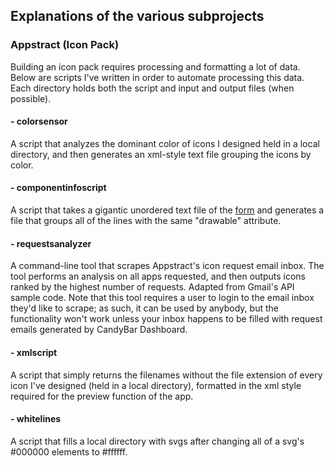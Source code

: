 ## Explanations of the various subprojects
### Appstract (Icon Pack)
Building an icon pack requires processing and formatting a lot of data. Below are scripts I've written in order to automate processing this data. Each directory holds both the script and input and output files (when possible).
#### - colorsensor
A script that analyzes the dominant color of icons I designed held in a local directory, and then generates an xml-style text file grouping the icons by color.
#### - componentinfoscript
A script that takes a gigantic unordered text file of the [form](https://raw.githubusercontent.com/Delta-Icons/android/master/app/src/main/res/xml/appfilter.xml) and generates a file that groups all of the lines with the same "drawable" attribute.
#### - requestsanalyzer
A command-line tool that scrapes Appstract's icon request email inbox. The tool performs an analysis on all apps requested, and then outputs icons ranked by the highest number of requests. Adapted from Gmail's API sample code. Note that this tool requires a user to login to the email inbox they'd like to scrape; as such, it can be used by anybody, but the functionality won't work unless your inbox happens to be filled with request emails generated by CandyBar Dashboard.
#### - xmlscript
A script that simply returns the filenames without the file extension of every icon I've designed (held in a local directory), formatted in the xml style required for the preview function of the app.
#### - whitelines
A script that fills a local directory with svgs after changing all of a svg's #000000 elements to #ffffff.
